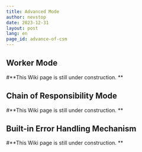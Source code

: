 ```yaml
---
title: Advanced Mode
author: nevstop
date: 2023-12-31
layout: post
lang: en
page_id: advance-of-csm
---
```


## Worker Mode

#**This Wiki page is still under construction. **

## Chain of Responsibility Mode

#**This Wiki page is still under construction. **

## Built-in Error Handling Mechanism

#**This Wiki page is still under construction. **